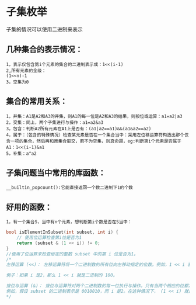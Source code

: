 # 子集枚举
子集的情况可以使用二进制来表示
## 几种集合的表示情况：
    1，表示仅包含第i个元素的集合的二进制表示成：1<<(i-1)
    2,所有元素的全级：
    (1<<n)-1
    3，空集为0
## 集合的常用关系：
    1，并集：A1是A2和A3的并集，则A1的每一位是A2和A3的结果，则按位或运算：a1=a2|a3
    2，交集：同上，两个子集进行与操作：a1=a2&a3
    3，包含：判断A2所有元素在A1上是否有：(a1|a2==a1)&&(a1&a2==a2)
    4，属于：（包含的特殊情况）检查某元素是否在一个集合当中：采用左位移运算符构造出那个仅含一项的集合，然后再和原集合取交，若不为空集，则真命题，eg:判断第i个元素是否属于A1：1<<(i-1)&a1
    5，补集：a^a2
## 子集问题当中常用的库函数：
    __builtin_popcount():它能直接返回一个数二进制下1的个数
## 好用的函数：
    1，有一个集合S，当中有n个元素，想判断第i个数是否在S当中：
```c++
bool isElementInSubset(int subset, int i) {
    // 使用位运算检查第i位是否为1
    return (subset & (1 << i)) != 0;
}
//使用了位运算来检查给定的整数 subset 中的第 i 位是否为1。
/*
左移运算 (<<)： 左移运算符将一个二进制数的所有位向左移动指定的位数。例如，1 << i 表示将1左移 i 位。在二进制中，这就等同于在右侧添加 i 个零。

例子：如果 i 是2，那么 1 << i 就是二进制的 100。

按位与运算 (&)： 按位与运算符对两个二进制数的每一位执行与操作。只有当两个相应的位都为1时，结果的相应位才为1。
例如，假设 subset 的二进制表示是 0010010，而 i 是2。在这种情况下， (1 << i) 就是 00000100。按位与运算后的结果是 00000100，这不等于零，因此 isElementInSubset 返回 true，表示 subset 中的第 i 位为1。
*/
```
